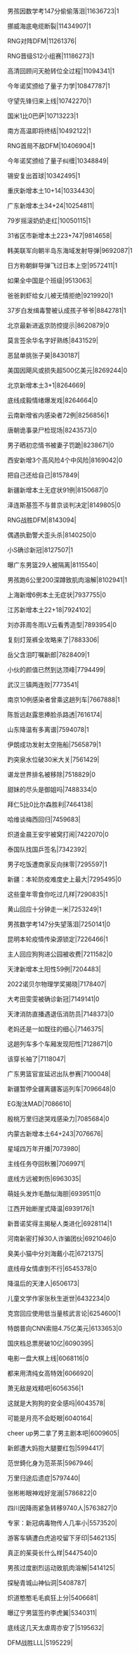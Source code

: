 男孩因数学考147分偷偷落泪|11636723|1

挪威海底电缆断裂|11434907|1

RNG对阵DFM|11261376|

RNG晋级S12小组赛|11186273|1

高清回顾问天舱转位全过程|11094341|1

今年诺奖颁给了量子力学|10847787|1

守望先锋归来上线|10742270|1

国米1比0巴萨|10713223|1

南方高温即将终结|10492122|1

RNG首局不敌DFM|10406904|1

今年诺奖颁给了量子纠缠|10348849|

锡安复出首球|10342495|1

重庆新增本土10+14|10334430|

广东新增本土34+24|10254811|

79岁摇滚奶奶走红|10050115|1

31省区市新增本土223+747|9814658|

韩美联军向朝半岛东海域发射导弹|9692087|1

日方称朝鲜导弹飞过日本上空|9572411|1

如果全中国是个班级|9513063|

爸爸剥虾给女儿被无情拒绝|9219920|1

37岁白发缉毒警被认成孩子爷爷|8842781|1

北京最新进返京防控提示|8620879|0

莫言签余华名字好熟练|8431529|

恶鼠单挑张子昊|8430187|

美国因飓风或损失超500亿美元|8269244|0

北京新增本土3+1|8264669|

底线成毅情绪爆发戏|8264664|0

云南新增省内感染者72例|8256856|1

唐朝诡事录尸检现场|8243573|0

男子晒初恋情书被妻子罚跪|8238671|0

西安新增3个高风险4个中风险|8169042|0

把自己还给自己|8157849|

新疆新增本土无症状91例|8150687|0

泽连斯基签不与普京谈判决定|8149805|0

RNG战胜DFM|8143094|

偶遇执勤警犬歪头杀|8140250|0

小S确诊新冠|8127507|1

曝广东男篮29人被隔离|8115540|

男孩跑6公里200深蹲致肌肉溶解|8102941|1

上海新增6例本土无症状|7937755|0

江苏新增本土22+18|7924102|

刘亦菲周冬雨LV云看秀造型|7893954|0

复刻灯笼裤全攻略来了|7883306|

岳父含泪叮嘱新郎|7828409|1

小伙的颜值已然到达顶峰|7794499|

武汉三镇两连败|7773541|

南京10例感染者曾乘这趟列车|7667888|1

陈哲远赵露思捧脸杀路透|7616174|

山东降温有多离谱|7594078|1

伊朗成功发射太空拖船|7565879|1

趵突泉水位破30米大关|7561429|

谌龙世界排名被移除|7518829|0

甜妹的尽头是御姐吗|7488334|0

拜仁5比0比尔森胜利|7464138|

哈维谈梅西回归|7459683|

炽道金晨王安宇被窝打闹|7422070|0

泰国队找国乒签名|7342392|

男子吃饭遭商家反向抹零|7295597|1

新疆：本轮防疫难度史上最大|7295495|0

这些童年零食你吃过几样|7290835|1

黄山回应十分钟走一米|7253249|1

男孩数学考147分失望落泪|7250141|0

昆明本轮疫情传染源锁定|7226466|1

主人回应狗狗进公园被收费|7211582|0

天津新增本土阳性59例|7204483|

2022诺贝尔物理学奖揭晓|7178407|

大考田雯雯被确诊新冠|7149141|0

天津消防直播遇退伍消防员|7148373|0

老妈还是一如既往的细心|7146375|

这趟列车多个车厢发现阳性|7128671|0

该穿长袖了|7118047|

广东男篮官宣延迟出队参赛|7100048|

新疆暂停全疆离疆客运列车|7096648|0

EG淘汰MAD|7086610|

殷桃万里归途哭戏感染力|7085684|0

内蒙古新增本土64+243|7076676|

星域四万年开播|7073980|

主线任务夺回秋雅|7069971|

底线方远被刺伤|6963035|

萌娃头发炸毛酷似海胆|6939511|0

江西开始断崖式降温|6939176|1

新晋诺奖得主揭秘人类进化|6928114|1

河南新密打掉30人诈骗团伙|6921046|0

臭美小猫中分刘海戴小花|6721375|

底线母女情虐到不行|6545378|0

降温后的天津人|6506173|

儿童文学作家张秋生逝世|6432234|0

克宫回应使用低当量核武言论|6254600|1

特朗普向CNN索赔4.75亿美元|6133653|0

国庆档总票房破10亿|6090395|

电影一盘大棋上线|6068116|0

都来用清纯女高特效|6066920|

萧无敌是戏精吧|6056356|1

这就是大狗狗的安全感吗|6043578|

可能是月亮不会眨眼|6040164|

cheer up男二拿了男主剧本吧|6009605|

新郎遭大妈抱大腿要红包|5994417|

范世錡化身为范茶茶|5967946|

万里归途后遗症|5797440|

张彬彬眼神戏好宠溺|5786822|0

四川因降雨紧急转移9740人|5763827|0

专家：新冠病毒物传人几率小|5573520|

游客车辆遭白虎追咬留下牙印|5462135|

真正的茱萸长什么样|5447540|0

男孩过度剧烈运动致肌肉溶解|5414125|

探秘青城山神仙洞|5408787|

炽道憨憨毛毛疯狂上分|5406681|

曝辽宁男篮签约李虎翼|5340311|

底线这几天太虐周亦安了|5195632|

DFM战胜LLL|5195229|

